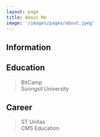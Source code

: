 ```yaml
---
layout: page
title: About Me
image: '/images/pages/about.jpeg'
---
```


## Information

## Education
> BitCamp  
> Soongsil University

## Career
> ST Unitas  
> CMS Education
